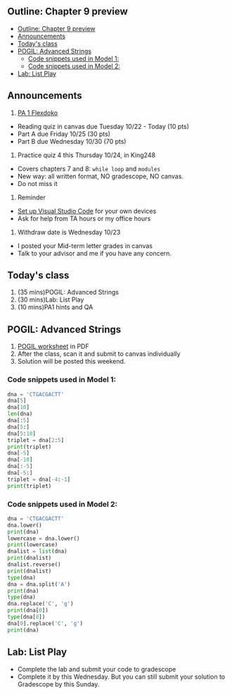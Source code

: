 ## Outline: Chapter 9 preview
- [Outline: Chapter 9 preview](#outline-chapter-9-preview)
- [Announcements](#announcements)
- [Today's class](#todays-class)
- [POGIL: Advanced Strings](#pogil-advanced-strings)
  - [Code snippets used in Model 1:](#code-snippets-used-in-model-1)
  - [Code snippets used in Model 2:](#code-snippets-used-in-model-2)
- [Lab: List Play](#lab-list-play)

## Announcements
1. [PA 1 Flexdoko](https://w3.cs.jmu.edu/cs149/f24/pa/pa1/)
- Reading quiz in canvas due Tuesday 10/22 - Today (10 pts)
- Part A due Friday 10/25 (30 pts)
- Part B due Wednesday 10/30 (70 pts)
1. Practice quiz 4 this Thursday 10/24, in King248
- Covers chapters 7 and 8: `while loop` and `modules`
- New way: all written format, NO gradescope, NO canvas.
- Do not miss it
1. Reminder
- [Set up Visual Studio Code]((https://w3.cs.jmu.edu/cs149/f24/info/vscode/)) for your own devices
- Ask for help from TA hours or my office hours
1. Withdraw date is Wednesday 10/23
- I posted your Mid-term letter grades in canvas
- Talk to your advisor and me if you have any concern.

## Today's class
1. (35 mins)POGIL: Advanced Strings
2. (30 mins)Lab: List Play
3. (10 mins)PA1 hints and QA

## POGIL: Advanced Strings
1. [POGIL worksheet](pogil_sheet\Act09-ListString_Student.pdf) in PDF
2. After the class, scan it and submit to canvas individually
3. Solution will be posted this weekend.

### Code snippets used in Model 1:

```python
dna = 'CTGACGACTT'
dna[5]
dna[10]
len(dna)
dna[:5]
dna[5:]
dna[5:10]
triplet = dna[2:5]
print(triplet)
dna[-5]
dna[-10]
dna[:-5]
dna[-5:]
triplet = dna[-4:-1]
print(triplet)
```

### Code snippets used in Model 2:

```python
dna = 'CTGACGACTT'
dna.lower()
print(dna)
lowercase = dna.lower()
print(lowercase)
dnalist = list(dna)
print(dnalist)
dnalist.reverse()
print(dnalist)
type(dna)
dna = dna.split('A')
print(dna)
type(dna)
dna.replace('C', 'g')
print(dna[0])
type(dna[0])
dna[0].replace('C', 'g')
print(dna)
```

## Lab: List Play
- Complete the lab and submit your code to gradescope
- Complete it by this Wednesday. But you can still submit your solution to Gradescope by this Sunday.
